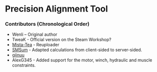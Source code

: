 # Precision Alignment Tool

### Contributors (Chronological Order)

- Wenli – Original author  
- TweaK - Official version on the Steam Workshop?
- [Mista-Tea](https://github.com/IJWTB/precision-alignment) - Reuploader
- [SMSum](https://github.com/SMSum/precision-alignment) - Adapted calculations from client-sided to server-sided.
- [giinuu](https://github.com/giinuu/precision-alignment)
- AlexG345 - Added support for the motor, winch, hydraulic and muscle constraints.
